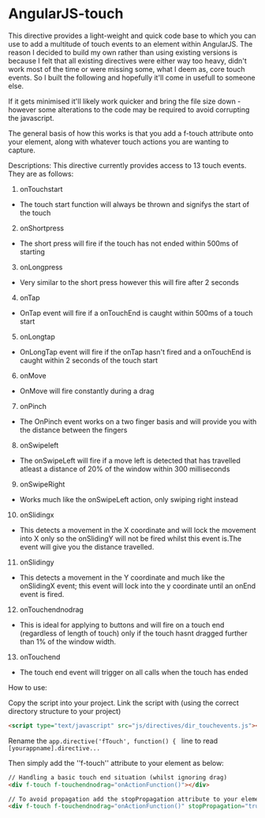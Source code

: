 # AngularJS-touch
This directive provides a light-weight and quick code base to which you can use to add a multitude of touch events to an element within AngularJS. The reason I decided to build my own rather than using existing versions is because I felt that all existing directives were either way too heavy, didn't work most of the time or were missing some, what I deem as, core touch events. So I built the following and hopefully it'll come in usefull to someone else.

If it gets minimised it'll likely work quicker and bring the file size down - however some alterations to the code may be required to avoid corrupting the javascript.

The general basis of how this works is that you add a f-touch attribute onto your element, along with whatever touch actions you are wanting to capture.

Descriptions:
This directive currently provides access to 13 touch events. They are as follows:

1. onTouchstart
  * The touch start function will always be thrown and signifys the start of the touch
2. onShortpress
  * The short press will fire if the touch has not ended within 500ms of starting
3. onLongpress
  * Very similar to the short press however this will fire after 2 seconds
4. onTap
  * OnTap event will fire if a onTouchEnd is caught within 500ms of a touch start
5. onLongtap
  * OnLongTap event will fire if the onTap hasn't fired and a onTouchEnd is caught within 2 seconds of the touch start
6. onMove
  * OnMove will fire constantly during a drag
7. onPinch
  * The OnPinch event works on a two finger basis and will provide you with the distance between the fingers
8. onSwipeleft
  * The onSwipeLeft will fire if a move left is detected that has travelled atleast a distance of 20% of the window within 300 milliseconds
9. onSwipeRight
  * Works much like the onSwipeLeft action, only swiping right instead
10. onSlidingx
  * This detects a movement in the X coordinate and will lock the movement into X only so the onSlidingY will not be fired whilst this event is.The event will give you the distance travelled.
11. onSlidingy
  * This detects a movement in the Y coordinate and much like the onSlidingX event; this event will lock into the y coordinate until an onEnd event is fired.
12. onTouchendnodrag
  * This is ideal for applying to buttons and will fire on a touch end (regardless of length of touch) only if the touch hasnt dragged further than 1% of the window width.
13. onTouchend
  * The touch end event will trigger on all calls when the touch has ended

How to use:

Copy the script into your project.
Link the script with (using the correct directory structure to your project)
```html
<script type="text/javascript" src="js/directives/dir_touchevents.js"></script>
```

Rename the ``app.directive('fTouch', function() { `` line  to read ``[yourappname].directive...``

Then simply add the  ''f-touch'' attribute to your element as below:

```html
// Handling a basic touch end situation (whilst ignoring drag)
<div f-touch f-touchendnodrag="onActionFunction()"></div>

// To avoid propagation add the stopPropagation attribute to your element as well
<div f-touch f-touchendnodrag="onActionFunction()" stopPropagation="true"></div>
```


